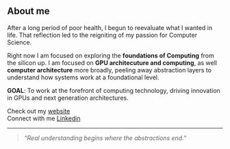 ## About me

After a long period of poor health, I begun to reevaluate what I wanted in life. That
reflection led to the reigniting of my passion for Computer Science.

Right now I am focused on exploring the **foundations of Computing** from the silicon
up. I am focused on **GPU architecuture and computing**, as well **computer 
architecture** more broadly, peeling away abstraction layers to understand how 
systems work at a foundational level.

**GOAL**: To work at the forefront of computing technology, driving innovation in GPUs
and next generation architectures.

Check out my [website](www.elpatatone.com)  
Connect with me [Linkedin](www.linkedin.com/in/hasanur-rahman-mohammad)

---
> *“Real understanding begins where the abstractions end.”*  
